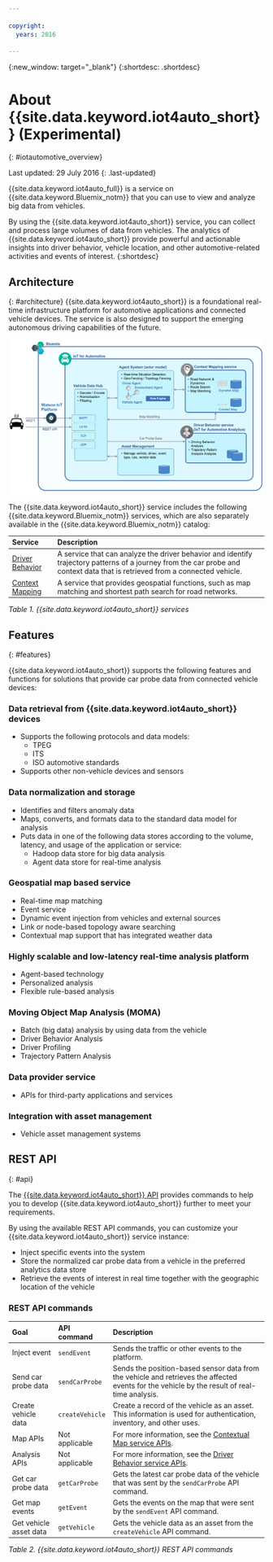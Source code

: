 ```yaml
---

copyright:
  years: 2016

---
```


{:new_window: target="_blank"}
{:shortdesc: .shortdesc}

# About {{site.data.keyword.iot4auto_short}} (Experimental)
{: #iotautomotive_overview}

Last updated: 29 July 2016
{: .last-updated}

{{site.data.keyword.iot4auto_full}} is a service on {{site.data.keyword.Bluemix_notm}} that you can use to view and analyze big data from vehicles.

By using the {{site.data.keyword.iot4auto_short}} service, you can collect and process large volumes of data from vehicles. The analytics of {{site.data.keyword.iot4auto_short}} provide powerful and actionable insights into driver behavior, vehicle location, and other automotive-related activities and events of interest.
{:shortdesc}

## Architecture
{: #architecture}
{{site.data.keyword.iot4auto_short}} is a foundational real-time infrastructure platform for automotive applications and connected vehicle devices. The service is also designed to support the emerging autonomous driving capabilities of the future.

![{{site.data.keyword.iot4auto_full}} architecture](images/architecture_iotautomotive.png "{{site.data.keyword.iot4auto_full}} architecture")

The {{site.data.keyword.iot4auto_short}} service includes the following {{site.data.keyword.Bluemix_notm}} services, which are also separately available in the {{site.data.keyword.Bluemix_notm}} catalog:

|Service|Description|
|:---|:---|
|[Driver Behavior](../IotDriverInsights/index.html)| A service that can analyze the driver behavior and identify trajectory patterns of a journey from the car probe and context data that is retrieved from a connected vehicle.
|[Context Mapping](../IotMapInsights/index.html)| A service that provides geospatial functions, such as map matching and shortest path search for road networks.
*Table 1. {{site.data.keyword.iot4auto_short}} services*

## Features
{: #features}

{{site.data.keyword.iot4auto_short}} supports the following features and functions for solutions that provide car probe data from connected vehicle devices:

### Data retrieval from {{site.data.keyword.iot4auto_short}} devices

- Supports the following protocols and data models:
   - TPEG
   - ITS
   - ISO automotive standards
- Supports other non-vehicle devices and sensors

### Data normalization and storage

- Identifies and filters anomaly data
- Maps, converts, and formats data to the standard data model for analysis
- Puts data in one of the following data stores according to the volume, latency, and usage of the application or service:
   -  Hadoop data store for big data analysis
   -  Agent data store for real-time analysis

### Geospatial map based service

- Real-time map matching
- Event service
- Dynamic event injection from vehicles and external sources
- Link or node-based topology aware searching
- Contextual map support that has integrated weather data

### Highly scalable and low-latency real-time analysis platform

- Agent-based technology
- Personalized analysis
- Flexible rule-based analysis

### Moving Object Map Analysis (MOMA)

- Batch (big data) analysis by using data from the vehicle
- Driver Behavior Analysis
- Driver Profiling
- Trajectory Pattern Analysis

### Data provider service

- APIs for third-party applications and services

### Integration with asset management

- Vehicle asset management systems

## REST API
{: #api}

The [{{site.data.keyword.iot4auto_short}} API](http://ibm.biz/IoT4Automotive_APIdoc) provides commands to help you to develop {{site.data.keyword.iot4auto_short}} further to meet your requirements.

By using the available REST API commands, you can customize your {{site.data.keyword.iot4auto_short}} service instance:

- Inject specific events into the system
- Store the normalized car probe data from a vehicle in the preferred analytics data store
- Retrieve the events of interest in real time together with the geographic location of the vehicle

### REST API commands

|Goal |API command |Description |
|:---|:---|:---|
|Inject event|`sendEvent`|Sends the traffic or other events to the platform.|
|Send car probe data|`sendCarProbe`|Sends the position-based sensor data from the vehicle and retrieves the affected events for the vehicle by the result of real-time analysis.|
|Create vehicle data|`createVehicle`|Create a record of the vehicle as an asset. This information is used for authentication, inventory, and other uses.|
|Map APIs|Not applicable|For more information, see the [Contextual Map service APIs](http://ibm.biz/IoTContextMapping_APIdoc).|
|Analysis APIs|Not applicable|For more information, see the [Driver Behavior service APIs]( http://ibm.biz/IoTDriverBehavior_APIdoc).|
|Get car probe data|`getCarProbe`|Gets the latest car probe data of the vehicle that was sent by the `sendCarProbe` API command.|
|Get map events|`getEvent` |Gets the events on the map that were sent by the `sendEvent`  API command.|
|Get vehicle asset data|`getVehicle`| Gets the vehicle data as an asset from the `createVehicle` API command.|
*Table 2. {{site.data.keyword.iot4auto_short}} REST API commands*
